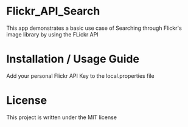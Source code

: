 # Flickr_API_Search

This app demonstrates a basic use case of Searching through Flickr's image library by using the FLickr API

# Installation / Usage Guide

Add your personal Flickr API Key to the local.properties file

# License

This project is written under the MIT license
